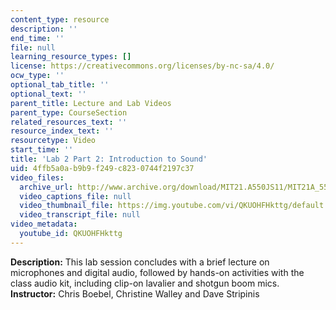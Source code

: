 ```yaml
---
content_type: resource
description: ''
end_time: ''
file: null
learning_resource_types: []
license: https://creativecommons.org/licenses/by-nc-sa/4.0/
ocw_type: ''
optional_tab_title: ''
optional_text: ''
parent_title: Lecture and Lab Videos
parent_type: CourseSection
related_resources_text: ''
resource_index_text: ''
resourcetype: Video
start_time: ''
title: 'Lab 2 Part 2: Introduction to Sound'
uid: 4ffb5a0a-b9b9-f249-c823-0744f2197c37
video_files:
  archive_url: http://www.archive.org/download/MIT21.A550JS11/MIT21A_550JS11_lab02_2_300k.mp4
  video_captions_file: null
  video_thumbnail_file: https://img.youtube.com/vi/QKUOHFHkttg/default.jpg
  video_transcript_file: null
video_metadata:
  youtube_id: QKUOHFHkttg
---
```


**Description:** This lab session concludes with a brief lecture on microphones and digital audio, followed by hands-on activities with the class audio kit, including clip-on lavalier and shotgun boom mics.  
**Instructor:** Chris Boebel, Christine Walley and Dave Stripinis

